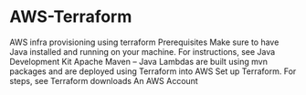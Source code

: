 # AWS-Terraform
AWS infra provisioning using terraform
Prerequisites
Make sure to have Java installed and running on your machine. For instructions, see Java Development Kit
Apache Maven – Java Lambdas are built using mvn packages and are deployed using Terraform into AWS
Set up Terraform. For steps, see Terraform downloads
An AWS Account
